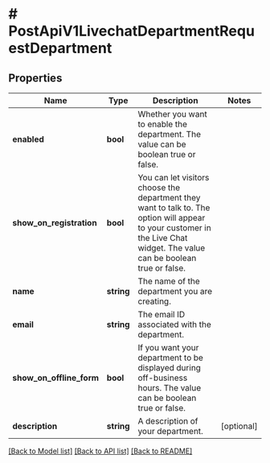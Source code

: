 # # PostApiV1LivechatDepartmentRequestDepartment

## Properties

Name | Type | Description | Notes
------------ | ------------- | ------------- | -------------
**enabled** | **bool** | Whether you want to enable the department. The value can be boolean true or false. |
**show_on_registration** | **bool** | You can let visitors choose the department they want to talk to. The option will appear to your customer in the Live Chat widget. The value can be boolean true or false. |
**name** | **string** | The name of the department you are creating. |
**email** | **string** | The email ID associated with the department. |
**show_on_offline_form** | **bool** | If you want your department to be displayed during off-business hours. The value can be boolean true or false. |
**description** | **string** | A description of your department. | [optional]

[[Back to Model list]](../../README.md#models) [[Back to API list]](../../README.md#endpoints) [[Back to README]](../../README.md)
